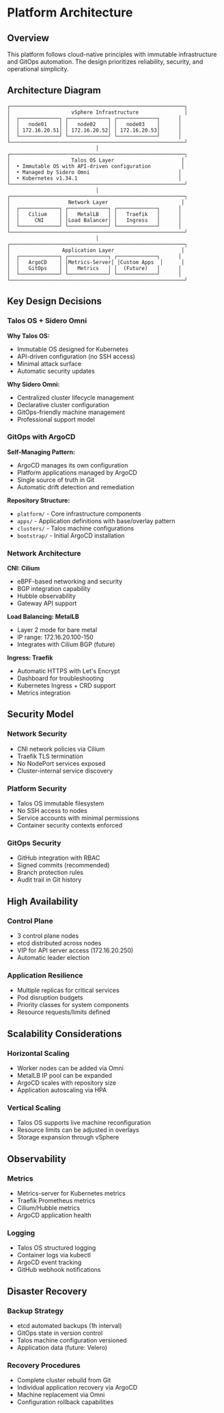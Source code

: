 # Platform Architecture

## Overview

This platform follows cloud-native principles with immutable infrastructure and GitOps automation. The design prioritizes reliability, security, and operational simplicity.

## Architecture Diagram

```
┌─────────────────────────────────────────────────────────┐
│                    vSphere Infrastructure               │
│  ┌─────────────┐ ┌─────────────┐ ┌─────────────┐      │
│  │   node01    │ │   node02    │ │   node03    │      │
│  │ 172.16.20.51│ │ 172.16.20.52│ │ 172.16.20.53│      │
│  └─────────────┘ └─────────────┘ └─────────────┘      │
└─────────────────────────────────────────────────────────┘
                             │
┌─────────────────────────────────────────────────────────┐
│                    Talos OS Layer                      │
│  • Immutable OS with API-driven configuration          │
│  • Managed by Sidero Omni                             │
│  • Kubernetes v1.34.1                                 │
└─────────────────────────────────────────────────────────┘
                             │
┌─────────────────────────────────────────────────────────┐
│                   Network Layer                        │
│  ┌─────────────┐ ┌─────────────┐ ┌─────────────┐      │
│  │   Cilium    │ │   MetalLB   │ │   Traefik   │      │
│  │     CNI     │ │Load Balancer│ │   Ingress   │      │
│  └─────────────┘ └─────────────┘ └─────────────┘      │
└─────────────────────────────────────────────────────────┘
                             │
┌─────────────────────────────────────────────────────────┐
│                 Application Layer                      │
│  ┌─────────────┐ ┌─────────────┐ ┌─────────────┐      │
│  │   ArgoCD    │ │Metrics-Server│ │Custom Apps  │      │
│  │   GitOps    │ │   Metrics   │ │  (Future)   │      │
│  └─────────────┘ └─────────────┘ └─────────────┘      │
└─────────────────────────────────────────────────────────┘
```

## Key Design Decisions

### Talos OS + Sidero Omni

**Why Talos OS:**
- Immutable OS designed for Kubernetes
- API-driven configuration (no SSH access)
- Minimal attack surface
- Automatic security updates

**Why Sidero Omni:**
- Centralized cluster lifecycle management
- Declarative cluster configuration
- GitOps-friendly machine management
- Professional support model

### GitOps with ArgoCD

**Self-Managing Pattern:**
- ArgoCD manages its own configuration
- Platform applications managed by ArgoCD
- Single source of truth in Git
- Automatic drift detection and remediation

**Repository Structure:**
- `platform/` - Core infrastructure components
- `apps/` - Application definitions with base/overlay pattern
- `clusters/` - Talos machine configurations
- `bootstrap/` - Initial ArgoCD installation

### Network Architecture

**CNI: Cilium**
- eBPF-based networking and security
- BGP integration capability
- Hubble observability
- Gateway API support

**Load Balancing: MetalLB**
- Layer 2 mode for bare metal
- IP range: 172.16.20.100-150
- Integrates with Cilium BGP (future)

**Ingress: Traefik**
- Automatic HTTPS with Let's Encrypt
- Dashboard for troubleshooting
- Kubernetes Ingress + CRD support
- Metrics integration

## Security Model

### Network Security
- CNI network policies via Cilium
- Traefik TLS termination
- No NodePort services exposed
- Cluster-internal service discovery

### Platform Security
- Talos OS immutable filesystem
- No SSH access to nodes
- Service accounts with minimal permissions
- Container security contexts enforced

### GitOps Security
- GitHub integration with RBAC
- Signed commits (recommended)
- Branch protection rules
- Audit trail in Git history

## High Availability

### Control Plane
- 3 control plane nodes
- etcd distributed across nodes
- VIP for API server access (172.16.20.250)
- Automatic leader election

### Application Resilience
- Multiple replicas for critical services
- Pod disruption budgets
- Priority classes for system components
- Resource requests/limits defined

## Scalability Considerations

### Horizontal Scaling
- Worker nodes can be added via Omni
- MetalLB IP pool can be expanded
- ArgoCD scales with repository size
- Application autoscaling via HPA

### Vertical Scaling
- Talos OS supports live machine reconfiguration
- Resource limits can be adjusted in overlays
- Storage expansion through vSphere

## Observability

### Metrics
- Metrics-server for Kubernetes metrics
- Traefik Prometheus metrics
- Cilium/Hubble metrics
- ArgoCD application health

### Logging
- Talos OS structured logging
- Container logs via kubectl
- ArgoCD event tracking
- GitHub webhook notifications

## Disaster Recovery

### Backup Strategy
- etcd automated backups (1h interval)
- GitOps state in version control
- Talos machine configuration versioned
- Application data (future: Velero)

### Recovery Procedures
- Complete cluster rebuild from Git
- Individual application recovery via ArgoCD
- Machine replacement via Omni
- Configuration rollback capabilities
